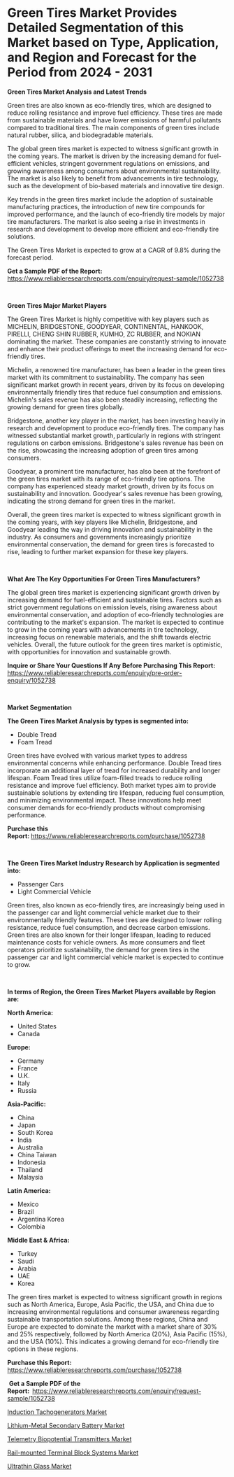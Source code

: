<p><h1>Green Tires Market Provides Detailed Segmentation of this Market based on Type, Application, and Region and Forecast for the Period from 2024 - 2031</h1></p><p><strong>Green Tires Market Analysis and Latest Trends</strong></p>
<p><p>Green tires are also known as eco-friendly tires, which are designed to reduce rolling resistance and improve fuel efficiency. These tires are made from sustainable materials and have lower emissions of harmful pollutants compared to traditional tires. The main components of green tires include natural rubber, silica, and biodegradable materials.</p><p>The global green tires market is expected to witness significant growth in the coming years. The market is driven by the increasing demand for fuel-efficient vehicles, stringent government regulations on emissions, and growing awareness among consumers about environmental sustainability. The market is also likely to benefit from advancements in tire technology, such as the development of bio-based materials and innovative tire design.</p><p>Key trends in the green tires market include the adoption of sustainable manufacturing practices, the introduction of new tire compounds for improved performance, and the launch of eco-friendly tire models by major tire manufacturers. The market is also seeing a rise in investments in research and development to develop more efficient and eco-friendly tire solutions.</p><p>The Green Tires Market is expected to grow at a CAGR of 9.8% during the forecast period.</p></p>
<p><strong>Get a Sample PDF of the Report:&nbsp;</strong> <a href="https://www.reliableresearchreports.com/enquiry/request-sample/1052738">https://www.reliableresearchreports.com/enquiry/request-sample/1052738</a></p>
<p>&nbsp;</p>
<p><strong>Green Tires Major Market Players</strong></p>
<p><p>The Green Tires Market is highly competitive with key players such as MICHELIN, BRIDGESTONE, GOODYEAR, CONTINENTAL, HANKOOK, PIRELLI, CHENG SHIN RUBBER, KUMHO, ZC RUBBER, and NOKIAN dominating the market. These companies are constantly striving to innovate and enhance their product offerings to meet the increasing demand for eco-friendly tires.</p><p>Michelin, a renowned tire manufacturer, has been a leader in the green tires market with its commitment to sustainability. The company has seen significant market growth in recent years, driven by its focus on developing environmentally friendly tires that reduce fuel consumption and emissions. Michelin's sales revenue has also been steadily increasing, reflecting the growing demand for green tires globally.</p><p>Bridgestone, another key player in the market, has been investing heavily in research and development to produce eco-friendly tires. The company has witnessed substantial market growth, particularly in regions with stringent regulations on carbon emissions. Bridgestone's sales revenue has been on the rise, showcasing the increasing adoption of green tires among consumers.</p><p>Goodyear, a prominent tire manufacturer, has also been at the forefront of the green tires market with its range of eco-friendly tire options. The company has experienced steady market growth, driven by its focus on sustainability and innovation. Goodyear's sales revenue has been growing, indicating the strong demand for green tires in the market.</p><p>Overall, the green tires market is expected to witness significant growth in the coming years, with key players like Michelin, Bridgestone, and Goodyear leading the way in driving innovation and sustainability in the industry. As consumers and governments increasingly prioritize environmental conservation, the demand for green tires is forecasted to rise, leading to further market expansion for these key players.</p></p>
<p>&nbsp;</p>
<p><strong>What Are The Key Opportunities For Green Tires Manufacturers?</strong></p>
<p><p>The global green tires market is experiencing significant growth driven by increasing demand for fuel-efficient and sustainable tires. Factors such as strict government regulations on emission levels, rising awareness about environmental conservation, and adoption of eco-friendly technologies are contributing to the market's expansion. The market is expected to continue to grow in the coming years with advancements in tire technology, increasing focus on renewable materials, and the shift towards electric vehicles. Overall, the future outlook for the green tires market is optimistic, with opportunities for innovation and sustainable growth.</p></p>
<p><strong>Inquire or Share Your Questions If Any Before Purchasing This Report:</strong> <a href="https://www.reliableresearchreports.com/enquiry/pre-order-enquiry/1052738">https://www.reliableresearchreports.com/enquiry/pre-order-enquiry/1052738</a></p>
<p>&nbsp;</p>
<p><strong>Market Segmentation</strong></p>
<p><strong>The Green Tires Market Analysis by types is segmented into:</strong></p>
<p><ul><li>Double Tread</li><li>Foam Tread</li></ul></p>
<p><p>Green tires have evolved with various market types to address environmental concerns while enhancing performance. Double Tread tires incorporate an additional layer of tread for increased durability and longer lifespan. Foam Tread tires utilize foam-filled treads to reduce rolling resistance and improve fuel efficiency. Both market types aim to provide sustainable solutions by extending tire lifespan, reducing fuel consumption, and minimizing environmental impact. These innovations help meet consumer demands for eco-friendly products without compromising performance.</p></p>
<p><strong>Purchase this Report:&nbsp;</strong><a href="https://www.reliableresearchreports.com/purchase/1052738">https://www.reliableresearchreports.com/purchase/1052738</a></p>
<p>&nbsp;</p>
<p><strong>The Green Tires Market Industry Research by Application is segmented into:</strong></p>
<p><ul><li>Passenger Cars</li><li>Light Commercial Vehicle</li></ul></p>
<p><p>Green tires, also known as eco-friendly tires, are increasingly being used in the passenger car and light commercial vehicle market due to their environmentally friendly features. These tires are designed to lower rolling resistance, reduce fuel consumption, and decrease carbon emissions. Green tires are also known for their longer lifespan, leading to reduced maintenance costs for vehicle owners. As more consumers and fleet operators prioritize sustainability, the demand for green tires in the passenger car and light commercial vehicle market is expected to continue to grow.</p></p>
<p>&nbsp;</p>
<p><strong>In terms of Region, the Green Tires Market Players available by Region are:</strong></p>
<p>
    <p> <strong> North America: </strong>
        <ul>
            <li>United States</li>
            <li>Canada</li>
        </ul>
        </p> 
    <p> <strong> Europe: </strong>
        <ul>
            <li>Germany</li>
            <li>France</li>
            <li>U.K.</li>
            <li>Italy</li>
            <li>Russia</li>
        </ul>
        </p> 
    <p> <strong> Asia-Pacific: </strong>
        <ul>
            <li>China</li>
            <li>Japan</li>
            <li>South Korea</li>
            <li>India</li>
            <li>Australia</li>
            <li>China Taiwan</li>
            <li>Indonesia</li>
            <li>Thailand</li>
            <li>Malaysia</li>
        </ul>
        </p> 
    <p> <strong> Latin America: </strong>
        <ul>
            <li>Mexico</li>
            <li>Brazil</li>
            <li>Argentina Korea</li>
            <li>Colombia</li>
        </ul>
        </p> 
    <p> <strong> Middle East & Africa: </strong>
        <ul>
            <li>Turkey</li>
            <li>Saudi</li>
            <li>Arabia</li>
            <li>UAE</li>
            <li>Korea</li>
        </ul>
    </p>
    </p>
<p><p>The green tires market is expected to witness significant growth in regions such as North America, Europe, Asia Pacific, the USA, and China due to increasing environmental regulations and consumer awareness regarding sustainable transportation solutions. Among these regions, China and Europe are expected to dominate the market with a market share of 30% and 25% respectively, followed by North America (20%), Asia Pacific (15%), and the USA (10%). This indicates a growing demand for eco-friendly tire options in these regions.</p></p>
<p><strong>Purchase this Report: </strong><a href="https://www.reliableresearchreports.com/purchase/1052738">https://www.reliableresearchreports.com/purchase/1052738</a></p>
<p>&nbsp;<strong>Get a Sample PDF of the Report:&nbsp;&nbsp;</strong><a href="https://www.reliableresearchreports.com/enquiry/request-sample/1052738">https://www.reliableresearchreports.com/enquiry/request-sample/1052738</a></p>
<p><strong></strong></p>
<p><p><a href="https://medium.com/@nyahreinger/induction-tachogenerators-market-analysis-and-sze-forecasted-for-period-from-2024-to-2031-e092355cb675">Induction Tachogenerators Market</a></p><p><a href="https://github.com/dimitrishawkinswaynenp91rgz/Market-Research-Report-List-1/blob/main/lithium-metal-secondary-battery-market.md">Lithium-Metal Secondary Battery Market</a></p><p><a href="https://medium.com/@nyahreinger/telemetry-biopotential-transmitters-market-trends-forecast-and-competitive-analysis-to-2031-d0cac9ee718d">Telemetry Biopotential Transmitters Market</a></p><p><a href="https://medium.com/@nyahreinger/rail-mounted-terminal-block-systems-market-furnishes-information-on-market-share-market-trends-125feefe4cab">Rail-mounted Terminal Block Systems Market</a></p><p><a href="https://github.com/danielneavesallisons03mba/Market-Research-Report-List-1/blob/main/ultrathin-glass-market.md">Ultrathin Glass Market</a></p></p>